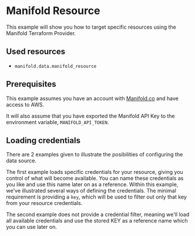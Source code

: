# Manifold Resource

This example will show you how to target specific resources using the Manifold
Terraform Provider.

## Used resources

- `manifold.data.manifold_resource`

## Prerequisites

This example assumes you have an account with [Manifold.co](https://www.manifold.co/) and have access to
AWS.

It will also assume that you have exported the Manifold API Key to the
environment variable, `MANIFOLD_API_TOKEN`.

## Loading credentials

There are 2 examples given to illustrate the posibilities of configuring the
data source.

The first example loads specific credentials for your resource, giving you
control of what will become available. You can name these credentials as you
like and use this name later on as a reference. Within this example, we've
illustrated several ways of defining the credentials. The minimal requirement
is providing a `key`, which will be used to filter out only that key from your
resource credentials.

The second example does not provide a credential filter, meaning we'll load all
available credentials and use the stored KEY as a reference name which you can
use later on.

